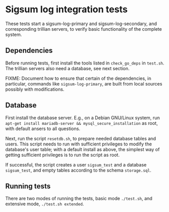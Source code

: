 # Sigsum log integration tests

These tests start a sigsum-log-primary and sigsum-log-secondary, and
corresponding trillian servers, to verify basic functionality of the
complete system.

## Dependencies

Before running tests, first install the tools listed in
`check_go_deps` in `test.sh`. The trillian servers also need a
database, see next section.

FIXME: Document how to ensure that certain of the dependencies, in
particular, commands like `sigsum-log-primary`, are built from local
sources possibly with modifications.

## Database

First install the database server. E.g., on a Debian GNU/Linux system,
run `apt-get install mariadb-server && mysql_secure_installation` as
root, with default ansers to all questions.

Next, run the script `resetdb.sh`, to prepare needed database tables
and users. This script needs to run with sufficient privileges to
modify the database's user table; with a default install as above,
the simplest way of getting sufficient privileges is to run the script
as root.

If successful, the script creates a user `sigsum_test` and a database
`sigsum_test`, and empty tables according to the schema `storage.sql`.

## Running tests

There are two modes of running the tests, basic mode `./test.sh`, and
extensive mode, `./test.sh extended`.
